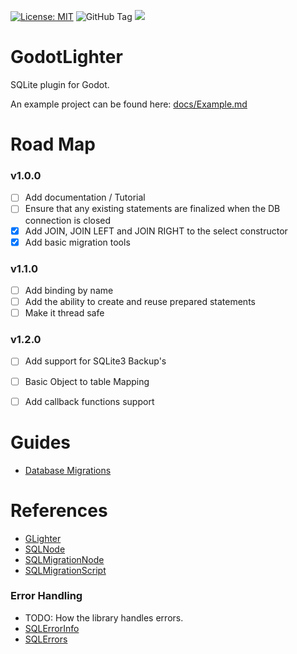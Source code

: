 [![License: MIT](https://img.shields.io/badge/License-MIT-yellow.svg)](https://opensource.org/licenses/MIT)
![GitHub Tag](https://img.shields.io/github/v/tag/alexey-pkv/GodotLighter?label=Version)
[![](https://dcbadge.limes.pink/api/server/YTVeGYqCaC?style=flat)](https://discord.gg/YTVeGYqCaC)


# GodotLighter 

SQLite plugin for Godot. 

An example project can be found here: [docs/Example.md](./docs/Example.md) 


# Road Map

### **v1.0.0**

- [ ] Add documentation / Tutorial
- [ ] Ensure that any existing statements are finalized when the DB connection is closed
- [x] Add JOIN, JOIN LEFT and JOIN RIGHT to the select constructor
- [x] Add basic migration tools

### **v1.1.0**
- [ ] Add binding by name
- [ ] Add the ability to create and reuse prepared statements
- [ ] Make it thread safe

### **v1.2.0**  
- [ ] Add support for SQLite3 Backup's
- [ ] Basic Object to table Mapping 
- [ ] Add callback functions support


# Guides

* [Database Migrations](./docs/Guides/Migrations.md)


# References 

* [GLighter](./docs/GLighter.md)
* [SQLNode](./docs/SQLNode.md)
* [SQLMigrationNode](./docs/Migration/SQLMigrationNode.md)
* [SQLMigrationScript](./docs/Migration/SQLMigrationScript.md)


### Error Handling
* TODO: How the library handles errors.
* [SQLErrorInfo](./docs/Objects/SQLErrorInfo.md)
* [SQLErrors](./docs/Objects/SQLErrors.md)
